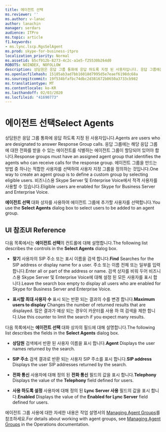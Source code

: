```yaml
---
title: 에이전트 선택
ms.reviewer: ''
ms.author: v-lanac
author: lanachin
manager: serdars
audience: ITPro
ms.topic: article
f1.keywords:
- ms.lync.lscp.RgsSelAgent
ms.prod: skype-for-business-itpro
localization_priority: Normal
ms.assetid: b5cf912b-8273-4c2c-a1e5-f25530b264d0
ROBOTS: NOINDEX, NOFOLLOW
description: 상담원은 응답 그룹 통화에 응답 하도록 지정 된 사용자입니다. 응답 그룹에는 해당 응답 그룹에 대한 전화를 받을 수 있는 에이전트를 식별하는 에이전트 그룹이 할당되어 있어야 합니다. 에이전트 그룹을 만드는 방법 중 하나는 적합한 사용자를 선택하여 사용자 지정 그룹을 정의하는 것입니다. 비즈니스용 Skype Server 및 Enterprise Voice에서 적격 사용자를 사용할 수 있습니다.
ms.openlocfilehash: 15185ab3ad7bb16018d7995d5e7eaef6198dc68a
ms.sourcegitcommit: 19f534bfafbc74dbc2d381672b0650a3733cb982
ms.translationtype: MT
ms.contentlocale: ko-KR
ms.lasthandoff: 02/03/2020
ms.locfileid: "41690773"
---
```

# <a name="select-agents"></a><span data-ttu-id="e4dbc-106">에이전트 선택</span><span class="sxs-lookup"><span data-stu-id="e4dbc-106">Select Agents</span></span>

<span data-ttu-id="e4dbc-107">상담원은 응답 그룹 통화에 응답 하도록 지정 된 사용자입니다.</span><span class="sxs-lookup"><span data-stu-id="e4dbc-107">Agents are users who are designated to answer Response Group calls.</span></span> <span data-ttu-id="e4dbc-108">응답 그룹에는 해당 응답 그룹에 대한 전화를 받을 수 있는 에이전트를 식별하는 에이전트 그룹이 할당되어 있어야 합니다.</span><span class="sxs-lookup"><span data-stu-id="e4dbc-108">Response groups must have an assigned agent group that identifies the agents who can receive calls for the response group.</span></span> <span data-ttu-id="e4dbc-109">에이전트 그룹을 만드는 방법 중 하나는 적합한 사용자를 선택하여 사용자 지정 그룹을 정의하는 것입니다.</span><span class="sxs-lookup"><span data-stu-id="e4dbc-109">One way to create an agent group is to define a custom group by selecting eligible users.</span></span> <span data-ttu-id="e4dbc-110">비즈니스용 Skype Server 및 Enterprise Voice에서 적격 사용자를 사용할 수 있습니다.</span><span class="sxs-lookup"><span data-stu-id="e4dbc-110">Eligible users are enabled for Skype for Business Server and Enterprise Voice.</span></span>

<span data-ttu-id="e4dbc-111">**에이전트 선택** 대화 상자를 사용하여 에이전트 그룹에 추가할 사용자를 선택합니다.</span><span class="sxs-lookup"><span data-stu-id="e4dbc-111">You use the **Select Agents** dialog box to select users to be added to an agent group.</span></span>

## <a name="ui-reference"></a><span data-ttu-id="e4dbc-112">UI 참조</span><span class="sxs-lookup"><span data-stu-id="e4dbc-112">UI Reference</span></span>

<span data-ttu-id="e4dbc-113">다음 목록에서는 **에이전트 선택**의 컨트롤에 대해 설명합니다.</span><span class="sxs-lookup"><span data-stu-id="e4dbc-113">The following list describes the controls in the **Select Agents** dialog box.</span></span>

- <span data-ttu-id="e4dbc-114">**찾기** 사용자의 SIP 주소 또는 표시 이름을 검색 합니다.</span><span class="sxs-lookup"><span data-stu-id="e4dbc-114">**Find** Searches for the SIP address or display name for a user.</span></span> <span data-ttu-id="e4dbc-115">주소 또는 이름 전체 또는 일부를 입력 합니다.</span><span class="sxs-lookup"><span data-stu-id="e4dbc-115">Enter all or part of the address or name.</span></span> <span data-ttu-id="e4dbc-116">검색 상자를 비워 두어 비즈니스용 Skype Server 및 Enterprise Voice에 대해 설정 된 모든 사용자를 표시 합니다.</span><span class="sxs-lookup"><span data-stu-id="e4dbc-116">Leave the search box empty to display all users who are enabled for Skype for Business Server and Enterprise Voice.</span></span>

- <span data-ttu-id="e4dbc-117">**표시할 최대 사용자 수** 표시 되는 반환 되는 결과의 수를 변경 합니다.</span><span class="sxs-lookup"><span data-stu-id="e4dbc-117">**Maximum users to display** Changes the number of returned results that are displayed.</span></span> <span data-ttu-id="e4dbc-118">많은 결과가 예상 되는 경우이 카운터를 사용 하 여 검색을 제한 합니다.</span><span class="sxs-lookup"><span data-stu-id="e4dbc-118">Use this counter to limit the search if you expect many results.</span></span>

<span data-ttu-id="e4dbc-119">다음 목록에서는 **에이전트 선택** 대화 상자의 필드에 대해 설명합니다.</span><span class="sxs-lookup"><span data-stu-id="e4dbc-119">The following list describes the fields in the **Select Agents** dialog box.</span></span>

- <span data-ttu-id="e4dbc-120">**상담원** 검색에서 반환 된 사용자 이름을 표시 합니다.</span><span class="sxs-lookup"><span data-stu-id="e4dbc-120">**Agent** Displays the user names returned by the search.</span></span>

- <span data-ttu-id="e4dbc-121">**SIP 주소** 검색 결과로 반환 되는 사용자 SIP 주소를 표시 합니다.</span><span class="sxs-lookup"><span data-stu-id="e4dbc-121">**SIP address** Displays the user SIP addresses returned by the search.</span></span>

- <span data-ttu-id="e4dbc-122">**전화 통신** 사용자에 대해 정의 된 **전화 통신** 필드의 값을 표시 합니다.</span><span class="sxs-lookup"><span data-stu-id="e4dbc-122">**Telephony** Displays the value of the **Telephony** field defined for users.</span></span>

- <span data-ttu-id="e4dbc-123">**사용 하도록 설정** 사용자에 대해 정의 된 **Lync Server 사용** 필드의 값을 표시 합니다.</span><span class="sxs-lookup"><span data-stu-id="e4dbc-123">**Enabled** Displays the value of the **Enabled for Lync Server** field defined for users.</span></span>

<span data-ttu-id="e4dbc-124">에이전트 그룹 사용에 대한 자세한 내용은 작업 설명서의 [Managing Agent Groups](https://technet.microsoft.com/library/36084cdc-38f1-4c45-922f-f81c7e86210c.aspx)를 참조하세요.</span><span class="sxs-lookup"><span data-stu-id="e4dbc-124">For details about working with agent groups, see [Managing Agent Groups](https://technet.microsoft.com/library/36084cdc-38f1-4c45-922f-f81c7e86210c.aspx) in the Operations documentation.</span></span>


